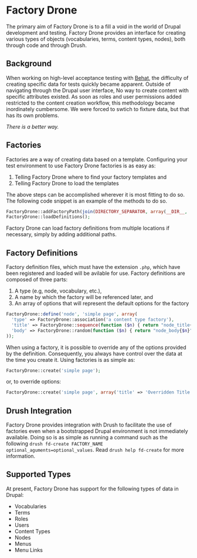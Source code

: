 # Factory Drone
The primary aim of Factory Drone is to a fill a void in the world of Drupal development and testing. Factory Drone provides an interface for creating various types of objects (vocabularies, terms, content types, nodes), both through code and through Drush.

## Background
When working on high-level acceptance testing with [Behat](http://behat.org), the difficulty of creating specific data for tests quickly became apparent. Outside of navigating through the Drupal user interface, No way to create content with specific attributes existed. As soon as roles and user permissions added restricted to the content creation workflow, this methodology became inordinately cumbersome. We were forced to swtich to fixture data, but that has its own problems.

*There is a better way.*

## Factories
Factories are a way of creating data based on a template. Configuring your test environment to use Factory Drone factories is as easy as:

  1. Telling Factory Drone where to find your factory templates and
  2. Telling Factory Drone to load the templates

The above steps can be accomplished wherever it is most fitting to do so. The following code snippet is an example of the methods to do so.

```php
FactoryDrone::addFactoryPath(join(DIRECTORY_SEPARATOR, array(__DIR__, 'factories')));
FactoryDrone::loadDefinitions();
```

Factory Drone can load factory definitions from multiple locations if necessary, simply by adding additional paths.

## Factory Definitions
Factory definition files, which must have the extension `.php`, which have been registered and loaded will be avilable for use. Factory definitions are composed of three parts:

  1. A type (e.g, node, vocabulary, etc.),
  2. A name by which the factory will be referenced later, and
  3. An array of options that will represent the default options for the factory

```php
FactoryDrone::define('node', 'simple page', array(
  'type' => FactoryDrone::association('a content type factory'),
  'title' => FactoryDrone::sequence(function ($n) { return "node_title{$n}"; }),
  'body' => FactoryDrone::random(function ($n) { return "node_body{$n}"; }),
));
```

When using a factory, it is possible to override any of the options provided by the definition. Consequently, you always have control over the data at the time you create it. Using factories is as simple as:

```php
FactoryDrone::create('simple page');
```

or, to override options:

```php
FactoryDrone::create('simple page', array('title' => 'Overridden Title'));
```

## Drush Integration
Factory Drone provides integration with Drush to facilitate the use of factories even when a bootstrapped Drupal environment is not immediately available. Doing so is as simple as running a command such as the following `drush fd-create FACTORY_NAME optional_aguments=optional_values`.  Read `drush help fd-create` for more information.

## Supported Types
At present, Factory Drone has support for the following types of data in Drupal:

* Vocabularies
* Terms
* Roles
* Users
* Content Types
* Nodes
* Menus
* Menu Links

